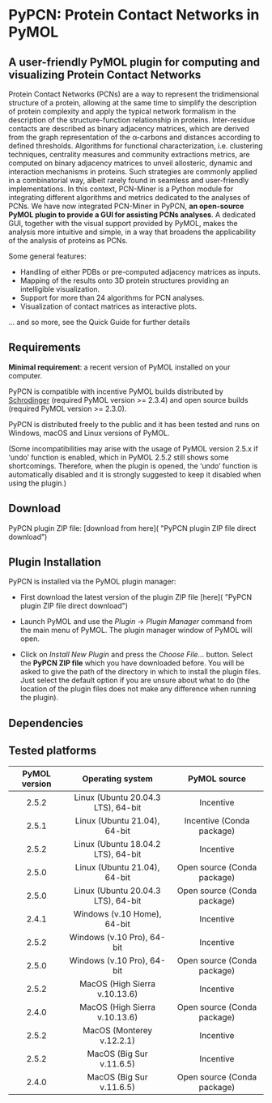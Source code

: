 # PyPCN: Protein Contact Networks in PyMOL

## A user-friendly PyMOL plugin for computing and visualizing Protein Contact Networks

Protein Contact Networks (PCNs) are a way to represent the tridimensional structure of a protein, allowing at the same time to simplify the description of protein complexity and apply the typical network formalism in the description of the structure-function relationship in proteins. Inter-residue contacts are described as binary adjacency matrices, which are derived from the graph representation of the α-carbons and distances according to defined thresholds. Algorithms for functional characterization, i.e. clustering techniques, centrality measures and community extractions metrics, are computed on binary adjacency matrices to unveil allosteric, dynamic and interaction mechanisms in proteins. Such strategies are commonly applied in a combinatorial way, albeit rarely found in seamless and user-friendly implementations. In this context, PCN-Miner is a Python module for integrating different algorithms and metrics dedicated to the analyses of PCNs. We have now integrated PCN-Miner in PyPCN, **an open-source PyMOL plugin to provide a GUI for assisting PCNs analyses**. A dedicated GUI, together with the visual support provided by PyMOL, makes the analysis more intuitive and simple, in a way that broadens the applicability of the analysis of proteins as PCNs.

Some general features:

- Handling of either PDBs or pre-computed adjacency matrices as inputs.
- Mapping of the results onto 3D protein structures providing an intelligible visualization. 
- Support for more than 24 algorithms for PCN analyses. 
- Visualization of contact matrices as interactive plots. 

... and so more, see the Quick Guide for further details

## Requirements

**Minimal requirement**: a recent version of PyMOL installed on your computer. 

PyPCN is compatible with incentive PyMOL builds distributed by [Schrodinger](https://pymol.org/2/ "Schrodinger website") (required PyMOL version >= 2.3.4) and open source builds (required PyMOL version >= 2.3.0).

PyPCN is distributed freely to the public and it has been tested and runs on Windows, macOS and Linux versions of PyMOL.

(Some incompatibilities may arise with the usage of PyMOL version 2.5.x if ‘undo’ function is enabled, which in PyMOL 2.5.2 still shows some shortcomings. Therefore, when the plugin is opened, the ‘undo’ function is automatically disabled and it is strongly suggested to keep it disabled when using the plugin.)


## Download

PyPCN plugin ZIP file: [download from here]( "PyPCN plugin ZIP file direct download") 


## Plugin Installation 
 
PyPCN is installed via the PyMOL plugin manager:

* First download the latest version of the plugin ZIP file [here](  "PyPCN plugin ZIP file direct download") 

* Launch PyMOL and use the *Plugin* → *Plugin Manager* command from the main menu of PyMOL. The plugin manager window of PyMOL will open.

* Click on *Install New Plugin* and press the *Choose File…* button. Select the **PyPCN ZIP file** which you have downloaded before. 
You will be asked to give the path of the directory in which to install the plugin files. Just select the default option if you are unsure about what to do (the location of the plugin files does not make any difference when running the plugin).

## Dependencies 

## Tested platforms 

| PyMOL version |          Operating system          |         PyMOL source             |      
|:-------------:|:----------------------------------:|:--------------------------------:|
|     2.5.2     | Linux (Ubuntu 20.04.3 LTS), 64-bit |          Incentive               |
|     2.5.1     | Linux (Ubuntu 21.04), 64-bit       |   Incentive (Conda package)      |
|     2.5.2     | Linux (Ubuntu 18.04.2 LTS), 64-bit |          Incentive               |
|     2.5.0     | Linux (Ubuntu 21.04), 64-bit       |   Open source (Conda package)    |
|     2.5.0     | Linux (Ubuntu 20.04.3 LTS), 64-bit |   Open source (Conda package)    |
|     2.4.1     | Windows (v.10 Home), 64-bit        |          Incentive               |
|     2.5.2     | Windows (v.10 Pro), 64-bit         |          Incentive               |
|     2.5.0     | Windows (v.10 Pro), 64-bit         |  Open source (Conda package)     |
|     2.5.2     | MacOS (High Sierra v.10.13.6)      |          Incentive               |
|     2.4.0     | MacOS (High Sierra v.10.13.6)      |  Open source (Conda package)     |
|     2.5.2     | MacOS (Monterey v.12.2.1)          |          Incentive               |
|     2.5.2     | MacOS (Big Sur v.11.6.5)           |          Incentive               |
|     2.4.0     | MacOS (Big Sur v.11.6.5)           |  Open source (Conda package)     |

